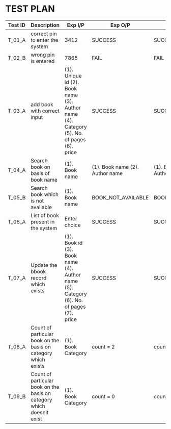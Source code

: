 # TEST PLAN


| **Test ID** | **Description**                                              | **Exp I/P** | **Exp O/P** | **Actual Out** | **Pass/Fail** |
|-------------|--------------------------------------------------------------|------------|-------------|----------------|------------------|
|  T_01_A     | correct pin to enter the system  | 3412 |SUCCESS | SUCCESS | PASS |
|  T_02_B     | wrong pin is entered | 7865 | FAIL | FAIL |PASS |
|  T_03_A     | add book with correct input| (1). Unique id (2). Book name (3). Author name (4). Category (5). No. of pages (6). price | SUCCESS | SUCCESS | PASS |
|  T_04_A     | Search book on basis of book name| (1). Book name | (1). Book name (2). Author name  | (1). Book name (2). Author name | PASS |
|  T_05_B     | Search book which is not available | (1). Book name | BOOK_NOT_AVAILABLE | BOOK_NOT_AVAILABLE | PASS |
|  T_06_A     | List of book present in the system | Enter choice | SUCCESS | SUCCESS | PASS |
|  T_07_A     | Update the bbook record which exists | (1). Book id (3). Book name (4). Author name (5). Category (6). No. of pages (7). price  | SUCCESS | SUCCESS | PASS |
|  T_08_A     | Count of particular book on the basis on category which exists| (1). Book Category  | count = 2 | count = 2 | PASS |
|  T_09_B      | Count of particular book on the basis on category which doesnit exist| (1). Book Category  | count = 0 | count = 0 | PASS |
